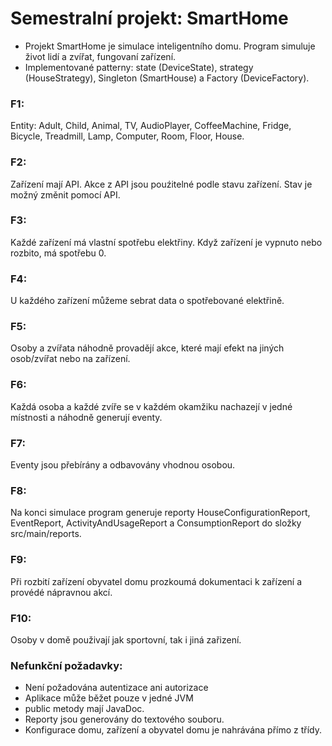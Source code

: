 # Semestralní projekt: SmartHome

- Projekt SmartHome je simulace inteligentního domu. Program simuluje život lidí a zvířat, fungovaní zařízení.
- Implementované patterny: state (DeviceState), strategy (HouseStrategy), Singleton (SmartHouse) a Factory (DeviceFactory).

### F1:
Entity: Adult, Child, Animal, TV, AudioPlayer, CoffeeMachine, Fridge, Bicycle, Treadmill, Lamp, Computer, Room, Floor, House.

### F2:
Zařízení mají API. Akce z API jsou pouźitelné podle stavu zařízení. Stav je možný změnit pomocí API.

### F3:
Každé zařízení má vlastní spotřebu elektřiny. Když zařízení je vypnuto nebo rozbito, má spotřebu 0.

### F4:
U každého zařízení můžeme sebrat data o spotřebované elektřině.

### F5:
Osoby a zvířata náhodně provadějí akce, které mají efekt na jiných osob/zvířat nebo na zařízení.

### F6:
Každá osoba a každé zvíře se v každém okamžiku nachazejí v jedné místnosti a náhodně generují eventy.

### F7:
Eventy jsou přebírány a odbavovány vhodnou osobou.

### F8:
Na konci simulace program generuje reporty HouseConfigurationReport, EventReport, ActivityAndUsageReport a ConsumptionReport do složky src/main/reports.

### F9:
Při rozbití zařízení obyvatel domu prozkoumá dokumentaci k zařízení a provédé nápravnou akcí.

### F10:
Osoby v domě použivají jak sportovní, tak i jiná zařizení.

### Nefunkční požadavky:
- Není požadována autentizace ani autorizace
- Aplikace může běžet pouze v jedné JVM
- public metody mají JavaDoc.
- Reporty jsou generovány do textového souboru.
- Konfigurace domu, zařízení a obyvatel domu je nahrávána přímo z třídy.




